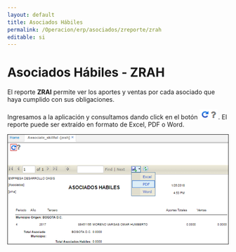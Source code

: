 ```yaml
---
layout: default
title: Asociados Hábiles
permalink: /Operacion/erp/asociados/zreporte/zrah
editable: si
---
```


# Asociados Hábiles - ZRAH

El reporte **ZRAI** permite ver los aportes y ventas por cada asociado que haya cumplido con sus obligaciones.  

Ingresamos a la aplicación y consultamos dando click en el botón ![](actualizar.png). El reporte puede ser extraído en formato de Excel, PDF o Word.  

![](zrah.png)